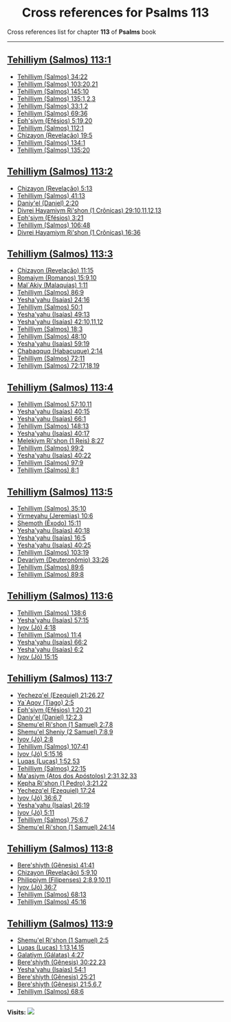 <div align="center">

# Cross references for **Psalms 113**
</div>

Cross references list for chapter **113** of **Psalms** book

---

<h2 id="1"><a href="https://bible.ozzuu.com/pt_yah/Psa/113#1" target="_blank">Tehilliym (Salmos) 113:1</a></h2>

- [Tehilliym (Salmos) 34:22](https://bible.ozzuu.com/pt_yah/Psa/34#22)
- [Tehilliym (Salmos) 103:20,21](https://bible.ozzuu.com/pt_yah/Psa/103#20)
- [Tehilliym (Salmos) 145:10](https://bible.ozzuu.com/pt_yah/Psa/145#10)
- [Tehilliym (Salmos) 135:1,2,3](https://bible.ozzuu.com/pt_yah/Psa/135#1)
- [Tehilliym (Salmos) 33:1,2](https://bible.ozzuu.com/pt_yah/Psa/33#1)
- [Tehilliym (Salmos) 69:36](https://bible.ozzuu.com/pt_yah/Psa/69#36)
- [Eph'siym (Efésios) 5:19,20](https://bible.ozzuu.com/pt_yah/Eph/5#19)
- [Tehilliym (Salmos) 112:1](https://bible.ozzuu.com/pt_yah/Psa/112#1)
- [Chizayon (Revelação) 19:5](https://bible.ozzuu.com/pt_yah/Rev/19#5)
- [Tehilliym (Salmos) 134:1](https://bible.ozzuu.com/pt_yah/Psa/134#1)
- [Tehilliym (Salmos) 135:20](https://bible.ozzuu.com/pt_yah/Psa/135#20)
<h2 id="2"><a href="https://bible.ozzuu.com/pt_yah/Psa/113#2" target="_blank">Tehilliym (Salmos) 113:2</a></h2>

- [Chizayon (Revelação) 5:13](https://bible.ozzuu.com/pt_yah/Rev/5#13)
- [Tehilliym (Salmos) 41:13](https://bible.ozzuu.com/pt_yah/Psa/41#13)
- [Daniy'el (Daniel) 2:20](https://bible.ozzuu.com/pt_yah/Dan/2#20)
- [Divrei Hayamiym Ri'shon (1 Crônicas) 29:10,11,12,13](https://bible.ozzuu.com/pt_yah/1Ch/29#10)
- [Eph'siym (Efésios) 3:21](https://bible.ozzuu.com/pt_yah/Eph/3#21)
- [Tehilliym (Salmos) 106:48](https://bible.ozzuu.com/pt_yah/Psa/106#48)
- [Divrei Hayamiym Ri'shon (1 Crônicas) 16:36](https://bible.ozzuu.com/pt_yah/1Ch/16#36)
<h2 id="3"><a href="https://bible.ozzuu.com/pt_yah/Psa/113#3" target="_blank">Tehilliym (Salmos) 113:3</a></h2>

- [Chizayon (Revelação) 11:15](https://bible.ozzuu.com/pt_yah/Rev/11#15)
- [Romaiym (Romanos) 15:9,10](https://bible.ozzuu.com/pt_yah/Rom/15#9)
- [Mal`Akiy (Malaquias) 1:11](https://bible.ozzuu.com/pt_yah/Mal/1#11)
- [Tehilliym (Salmos) 86:9](https://bible.ozzuu.com/pt_yah/Psa/86#9)
- [Yesha'yahu (Isaías) 24:16](https://bible.ozzuu.com/pt_yah/Isa/24#16)
- [Tehilliym (Salmos) 50:1](https://bible.ozzuu.com/pt_yah/Psa/50#1)
- [Yesha'yahu (Isaías) 49:13](https://bible.ozzuu.com/pt_yah/Isa/49#13)
- [Yesha'yahu (Isaías) 42:10,11,12](https://bible.ozzuu.com/pt_yah/Isa/42#10)
- [Tehilliym (Salmos) 18:3](https://bible.ozzuu.com/pt_yah/Psa/18#3)
- [Tehilliym (Salmos) 48:10](https://bible.ozzuu.com/pt_yah/Psa/48#10)
- [Yesha'yahu (Isaías) 59:19](https://bible.ozzuu.com/pt_yah/Isa/59#19)
- [Chabaqquq (Habacuque) 2:14](https://bible.ozzuu.com/pt_yah/Hc/2#14)
- [Tehilliym (Salmos) 72:11](https://bible.ozzuu.com/pt_yah/Psa/72#11)
- [Tehilliym (Salmos) 72:17,18,19](https://bible.ozzuu.com/pt_yah/Psa/72#17)
<h2 id="4"><a href="https://bible.ozzuu.com/pt_yah/Psa/113#4" target="_blank">Tehilliym (Salmos) 113:4</a></h2>

- [Tehilliym (Salmos) 57:10,11](https://bible.ozzuu.com/pt_yah/Psa/57#10)
- [Yesha'yahu (Isaías) 40:15](https://bible.ozzuu.com/pt_yah/Isa/40#15)
- [Yesha'yahu (Isaías) 66:1](https://bible.ozzuu.com/pt_yah/Isa/66#1)
- [Tehilliym (Salmos) 148:13](https://bible.ozzuu.com/pt_yah/Psa/148#13)
- [Yesha'yahu (Isaías) 40:17](https://bible.ozzuu.com/pt_yah/Isa/40#17)
- [Melekiym Ri'shon (1 Reis) 8:27](https://bible.ozzuu.com/pt_yah/1Ki/8#27)
- [Tehilliym (Salmos) 99:2](https://bible.ozzuu.com/pt_yah/Psa/99#2)
- [Yesha'yahu (Isaías) 40:22](https://bible.ozzuu.com/pt_yah/Isa/40#22)
- [Tehilliym (Salmos) 97:9](https://bible.ozzuu.com/pt_yah/Psa/97#9)
- [Tehilliym (Salmos) 8:1](https://bible.ozzuu.com/pt_yah/Psa/8#1)
<h2 id="5"><a href="https://bible.ozzuu.com/pt_yah/Psa/113#5" target="_blank">Tehilliym (Salmos) 113:5</a></h2>

- [Tehilliym (Salmos) 35:10](https://bible.ozzuu.com/pt_yah/Psa/35#10)
- [Yirmeyahu (Jeremias) 10:6](https://bible.ozzuu.com/pt_yah/Jer/10#6)
- [Shemoth (Êxodo) 15:11](https://bible.ozzuu.com/pt_yah/Exo/15#11)
- [Yesha'yahu (Isaías) 40:18](https://bible.ozzuu.com/pt_yah/Isa/40#18)
- [Yesha'yahu (Isaías) 16:5](https://bible.ozzuu.com/pt_yah/Isa/16#5)
- [Yesha'yahu (Isaías) 40:25](https://bible.ozzuu.com/pt_yah/Isa/40#25)
- [Tehilliym (Salmos) 103:19](https://bible.ozzuu.com/pt_yah/Psa/103#19)
- [Devariym (Deuteronômio) 33:26](https://bible.ozzuu.com/pt_yah/Deu/33#26)
- [Tehilliym (Salmos) 89:6](https://bible.ozzuu.com/pt_yah/Psa/89#6)
- [Tehilliym (Salmos) 89:8](https://bible.ozzuu.com/pt_yah/Psa/89#8)
<h2 id="6"><a href="https://bible.ozzuu.com/pt_yah/Psa/113#6" target="_blank">Tehilliym (Salmos) 113:6</a></h2>

- [Tehilliym (Salmos) 138:6](https://bible.ozzuu.com/pt_yah/Psa/138#6)
- [Yesha'yahu (Isaías) 57:15](https://bible.ozzuu.com/pt_yah/Isa/57#15)
- [Iyov (Jó) 4:18](https://bible.ozzuu.com/pt_yah/Job/4#18)
- [Tehilliym (Salmos) 11:4](https://bible.ozzuu.com/pt_yah/Psa/11#4)
- [Yesha'yahu (Isaías) 66:2](https://bible.ozzuu.com/pt_yah/Isa/66#2)
- [Yesha'yahu (Isaías) 6:2](https://bible.ozzuu.com/pt_yah/Isa/6#2)
- [Iyov (Jó) 15:15](https://bible.ozzuu.com/pt_yah/Job/15#15)
<h2 id="7"><a href="https://bible.ozzuu.com/pt_yah/Psa/113#7" target="_blank">Tehilliym (Salmos) 113:7</a></h2>

- [Yechezq'el (Ezequiel) 21:26,27](https://bible.ozzuu.com/pt_yah/Eze/21#26)
- [Ya`Aqov (Tiago) 2:5](https://bible.ozzuu.com/pt_yah/Jam/2#5)
- [Eph'siym (Efésios) 1:20,21](https://bible.ozzuu.com/pt_yah/Eph/1#20)
- [Daniy'el (Daniel) 12:2,3](https://bible.ozzuu.com/pt_yah/Dan/12#2)
- [Shemu'el Ri'shon (1 Samuel) 2:7,8](https://bible.ozzuu.com/pt_yah/1Sm/2#7)
- [Shemu'el Sheniy (2 Samuel) 7:8,9](https://bible.ozzuu.com/pt_yah/2Sm/7#8)
- [Iyov (Jó) 2:8](https://bible.ozzuu.com/pt_yah/Job/2#8)
- [Tehilliym (Salmos) 107:41](https://bible.ozzuu.com/pt_yah/Psa/107#41)
- [Iyov (Jó) 5:15,16](https://bible.ozzuu.com/pt_yah/Job/5#15)
- [Luqas (Lucas) 1:52,53](https://bible.ozzuu.com/pt_yah/Luk/1#52)
- [Tehilliym (Salmos) 22:15](https://bible.ozzuu.com/pt_yah/Psa/22#15)
- [Ma'asiym (Atos dos Apóstolos) 2:31,32,33](https://bible.ozzuu.com/pt_yah/Act/2#31)
- [Kepha Ri'shon (1 Pedro) 3:21,22](https://bible.ozzuu.com/pt_yah/1Pe/3#21)
- [Yechezq'el (Ezequiel) 17:24](https://bible.ozzuu.com/pt_yah/Eze/17#24)
- [Iyov (Jó) 36:6,7](https://bible.ozzuu.com/pt_yah/Job/36#6)
- [Yesha'yahu (Isaías) 26:19](https://bible.ozzuu.com/pt_yah/Isa/26#19)
- [Iyov (Jó) 5:11](https://bible.ozzuu.com/pt_yah/Job/5#11)
- [Tehilliym (Salmos) 75:6,7](https://bible.ozzuu.com/pt_yah/Psa/75#6)
- [Shemu'el Ri'shon (1 Samuel) 24:14](https://bible.ozzuu.com/pt_yah/1Sm/24#14)
<h2 id="8"><a href="https://bible.ozzuu.com/pt_yah/Psa/113#8" target="_blank">Tehilliym (Salmos) 113:8</a></h2>

- [Bere'shiyth (Gênesis) 41:41](https://bible.ozzuu.com/pt_yah/Gen/41#41)
- [Chizayon (Revelação) 5:9,10](https://bible.ozzuu.com/pt_yah/Rev/5#9)
- [Philippiym (Filipenses) 2:8,9,10,11](https://bible.ozzuu.com/pt_yah/Php/2#8)
- [Iyov (Jó) 36:7](https://bible.ozzuu.com/pt_yah/Job/36#7)
- [Tehilliym (Salmos) 68:13](https://bible.ozzuu.com/pt_yah/Psa/68#13)
- [Tehilliym (Salmos) 45:16](https://bible.ozzuu.com/pt_yah/Psa/45#16)
<h2 id="9"><a href="https://bible.ozzuu.com/pt_yah/Psa/113#9" target="_blank">Tehilliym (Salmos) 113:9</a></h2>

- [Shemu'el Ri'shon (1 Samuel) 2:5](https://bible.ozzuu.com/pt_yah/1Sm/2#5)
- [Luqas (Lucas) 1:13,14,15](https://bible.ozzuu.com/pt_yah/Luk/1#13)
- [Galatiym (Gálatas) 4:27](https://bible.ozzuu.com/pt_yah/Gal/4#27)
- [Bere'shiyth (Gênesis) 30:22,23](https://bible.ozzuu.com/pt_yah/Gen/30#22)
- [Yesha'yahu (Isaías) 54:1](https://bible.ozzuu.com/pt_yah/Isa/54#1)
- [Bere'shiyth (Gênesis) 25:21](https://bible.ozzuu.com/pt_yah/Gen/25#21)
- [Bere'shiyth (Gênesis) 21:5,6,7](https://bible.ozzuu.com/pt_yah/Gen/21#5)
- [Tehilliym (Salmos) 68:6](https://bible.ozzuu.com/pt_yah/Psa/68#6)


---

**Visits:**
![](https://profile-counter.glitch.me/visitCounter_crossrefs34/count.svg)

